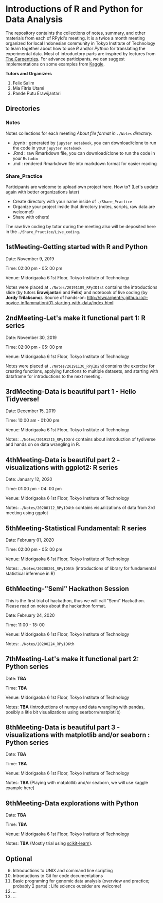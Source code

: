 # Introductions of R and Python for Data Analysis 

The repository containts the collections of notes, summary, and other materials from each of RPyId's meeting.
It is a twice a month meeting organized for local Indonesian community in Tokyo Institute of Technology to learn together about how to use *R* and/or *Python* for translating the experimental data.
Most of introductory parts are inspired by lectures from [The Carpentries](https://carpentries.org/).
For advance participants, we can suggest implementations on some examples from [Kaggle](https://www.kaggle.com/).

**Tutors and Organizers**
1. Felix Salim
2. Mia Fitria Utami
3. Pande Putu Erawijantari

## Directories
### Notes
Notes collections for each meeting
*About file format in `./Notes` directory:* 
* .ipynb : generated by `jupyter notebook`, you can download/clone to run the code in your `jupyter notebook`
* .Rmd : raw Rmarkdown file, you can download/clone to run the code in your `Rstudio`
* .md : rendered Rmarkdown file into markdown format for easier reading

### Share_Practice
Participants are welcome to upload own project here. How to? (Let's update again with better organizations later)
- Create directory with your name inside of `./Share_Practice`
- Organize your project inside that directory (notes, scripts, raw data are welcome!)
- Share with others!

The raw live coding by tutor during the meeting also will be deposited here in the `./Share_Practice/Live_coding`.

## 1stMeeting-Getting started with R and Python

Date: November 9, 2019

Time: 02:00 pm - 05: 00 pm

Venue: Midorigaoka 6 1st Floor, Tokyo Institute of Technology

Notes were placed at `./Notes/20191109_RPyID1st` contains the introductions slide (by tutors **Erawijantari** and **Felix**) and notebook of live coding (by **Jordy Trilaksono**).
Source of hands-on: <http://swcarpentry.github.io/r-novice-inflammation/01-starting-with-data/index.html>

## 2ndMeeting-Let's make it functional part 1: R series
Date: November 30, 2019

Time: 02:00 pm - 05: 00 pm

Venue: Midorigaoka 6 1st Floor, Tokyo Institute of Technology

Notes were placed at `./Notes/20191130_RPyID2nd` contains the exercise for creating functions, applying functions to multiple datasets, and starting with dataframe for introductions to the next meeting.

## 3rdMeeting-Data is beautiful part 1 - Hello Tidyverse!
Date: December 15, 2019

Time: 10:00 am - 01:00 pm

Venue: Midorigaoka 6 1st Floor, Tokyo Institute of Technology

Notes: `./Notes/20191215_RPyID3rd` contains about introduction of tydiverse and hands on on data wrangling in R.

## 4thMeeting-Data is beautiful part 2 - visualizations with ggplot2: R series

Date: January 12, 2020

Time: 01:00 pm - 04: 00 pm

Venue: Midorigaoka 6 1st Floor, Tokyo Institute of Technology

Notes: `./Notes/20200112_RPyID4th` contains visualizations of data from 3rd meeting using ggplot


## 5thMeeting-Statistical Fundamental: R series

Date: February 01, 2020

Time: 02:00 pm - 05: 00 pm

Venue: Midorigaoka 6 1st Floor, Tokyo Institute of Technology

Notes: `./Notes/20200201_RPyID5th` (introductions of library for fundamental statistical inference in R)


## 6thMeeting-"Semi" Hackathon Session

This is the first trial of hackathon, thus we will call "Semi" Hackathon. Please read on notes about the hackathon format.

Date: February 24, 2020

Time: 11:00 - 18: 00

Venue: Midorigaoka 6 1st Floor, Tokyo Institute of Technology

Notes: `./Notes/20200224_RPyID6th`



## 7thMeeting-Let's make it functional part 2: Python series

Date: **TBA**

Time: **TBA**

Venue: Midorigaoka 6 1st Floor, Tokyo Institute of Technology

Notes: **TBA** (Introductions of numpy and data wrangling with pandas, posibly a litle bit visualizations using searborn/matplotlib)


## 8thMeeting-Data is beautiful part 3 - visualizations with matplotlib and/or seaborn : Python series

Date: **TBA**

Time: **TBA**

Venue: Midorigaoka 6 1st Floor, Tokyo Institute of Technology

Notes: **TBA** (Playing with matplotlib and/or seaborn, we will use kaggle example here)


## 9thMeeting-Data explorations with Python

Date: **TBA**

Time: **TBA**

Venue: Midorigaoka 6 1st Floor, Tokyo Institute of Technology

Notes: **TBA** (Mostly trial using [scikit-learn](https://scikit-learn.org/stable/)).

## Optional
9. Introductions to UNIX and command line scripting
10. Introductions to Git for code documentations 
11. Basic programing for genomic data analysis (overview and practice; probably 2 parts) : Life science outsider are welcome! 
12. ...
13. ...


